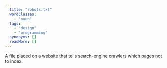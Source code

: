 ```yaml
---
  title: "robots.txt"
  wordClasses:
    - "noun"
  tags:
    - "design"
    - "programming"
  synonyms: []
  readMore: []
---
```

A file placed on a website that tells search-engine crawlers which pages not to index.
